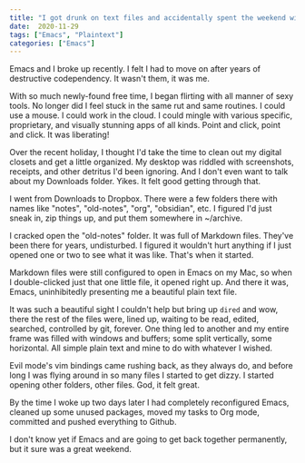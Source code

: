 ```yaml
---
title: "I got drunk on text files and accidentally spent the weekend with Emacs"
date:  2020-11-29
tags: ["Emacs", "Plaintext"]
categories: ["Emacs"]
---
```


Emacs and I broke up recently. I felt I had to move on after years of destructive codependency. It wasn't them, it was me.

With so much newly-found free time, I began flirting with all manner of sexy tools. No longer did I feel stuck in the same rut and same routines. I could use a mouse. I could work in the cloud. I could mingle with various specific, proprietary, and visually stunning apps of all kinds. Point and click, point and click. It was liberating!

Over the recent holiday, I thought I'd take the time to clean out my digital closets and get a little organized. My desktop was riddled with screenshots, receipts, and other detritus I'd been ignoring. And I don't even want to talk about my Downloads folder. Yikes. It felt good getting through that.

I went from Downloads to Dropbox. There were a few folders there with names like "notes", "old-notes", "org", "obsidian", etc. I figured I'd just sneak in, zip things up, and put them somewhere in ~/archive.

I cracked open the "old-notes" folder. It was full of Markdown files. They've been there for years, undisturbed. I figured it wouldn't hurt anything if I just opened one or two to see what it was like. That's when it started. 

Markdown files were still configured to open in Emacs on my Mac, so when I double-clicked just that one little file, it opened right up. And there it was, Emacs, uninhibitedly presenting me a beautiful plain text file.

It was such a beautiful sight I couldn't help but bring up `dired` and wow, there the rest of the files were, lined up, waiting to be read, edited, searched, controlled by git, forever. One thing led to another and my entire frame was filled with windows and buffers; some split vertically, some horizontal. All simple plain text and mine to do with whatever I wished. 

Evil mode's vim bindings came rushing back, as they always do, and before long I was flying around in so many files I started to get dizzy. I started opening other folders, other files. God, it felt great.

By the time I woke up two days later I had completely reconfigured Emacs, cleaned up some unused packages, moved my tasks to Org mode, committed and pushed everything to Github. 

I don't know yet if Emacs and are going to get back together permanently, but it sure was a great weekend.

